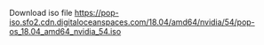 Download iso file https://pop-iso.sfo2.cdn.digitaloceanspaces.com/18.04/amd64/nvidia/54/pop-os_18.04_amd64_nvidia_54.iso

